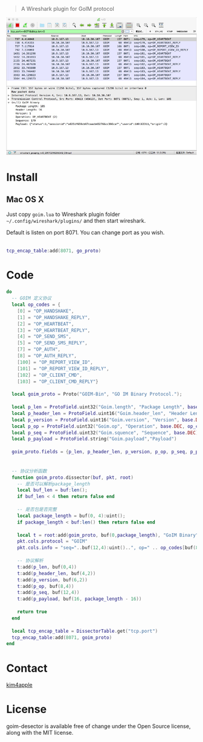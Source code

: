 > A Wireshark plugin for GoIM protocol

![snap](./snap.jpg)



# Install

## Mac OS X
Just copy `goim.lua` to Wireshark plugin folder `~/.config/wireshark/plugins/` and then start wireshark.

Default is listen on port 8071. You can change port as you wish.
``` lua

tcp_encap_table:add(8071, go_proto)

```





# Code

``` lua
do
  -- GOIM 定义协议
  local op_codes = {
    [0] = "OP_HANDSHAKE",
    [1] = "OP_HANDSHAKE_REPLY",
    [2] = "OP_HEARTBEAT",
    [3] = "OP_HEARTBEAT_REPLY",
    [4] = "OP_SEND_SMS",
    [5] = "OP_SEND_SMS_REPLY",
    [7] = "OP_AUTH",
    [8] = "OP_AUTH_REPLY",
    [100] = "OP_REPORT_VIEW_ID",
    [101] = "OP_REPORT_VIEW_ID_REPLY",
    [102] = "OP_CLIENT_CMD",
    [103] = "OP_CLIENT_CMD_REPLY"}

  local goim_proto = Proto("GOIM-Bin", "GO IM Binary Protocol.");

  local p_len = ProtoField.uint32("Goim.length", "Package Length", base.DEC)
  local p_header_len = ProtoField.uint16("Goim.header_len", "Header Length", base.DEC)
  local p_version = ProtoField.uint16("Goim.version", "Version", base.DEC)
  local p_op = ProtoField.uint32("Goim.op", "Operation", base.DEC, op_codes)
  local p_seq = ProtoField.uint32("Goim.squence", "Sequence", base.DEC)
  local p_payload = ProtoField.string("Goim.payload","Payload")

  goim_proto.fields = {p_len, p_header_len, p_version, p_op, p_seq, p_payload}


  -- 协议分析函数
  function goim_proto.dissector(buf, pkt, root)
    -- 是否可以解析package_length
    local buf_len = buf:len();
    if buf_len < 4 then return false end

    -- 是否包是否完整
    local package_length = buf(0, 4):uint();
    if package_length < buf:len() then return false end

    local t = root:add(goim_proto, buf(0,package_length), "GoIM Binary")
    pkt.cols.protocol = "GOIM"
    pkt.cols.info = "seq="..buf(12,4):uint()..", op=" .. op_codes[buf(8,4):uint()]

    -- 协议解析
    t:add(p_len, buf(0,4))
    t:add(p_header_len, buf(4,2))
    t:add(p_version, buf(6,2))
    t:add(p_op, buf(8,4))
    t:add(p_seq, buf(12,4))
    t:add(p_payload, buf(16, package_length - 16))

    return true
  end

  local tcp_encap_table = DissectorTable.get("tcp.port")
  tcp_encap_table:add(8071, goim_proto)
end
```



# Contact

[kim4apple](https://github.com/kim4apple)

# License

goim-desector is available free of change under the Open Source license, along with the MIT license.


